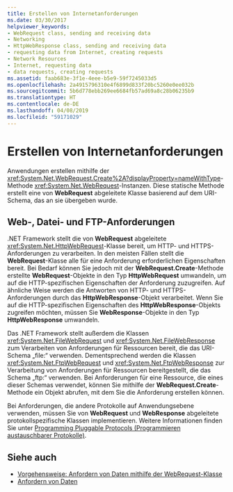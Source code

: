 ```yaml
---
title: Erstellen von Internetanforderungen
ms.date: 03/30/2017
helpviewer_keywords:
- WebRequest class, sending and receiving data
- Networking
- HttpWebResponse class, sending and receiving data
- requesting data from Internet, creating requests
- Network Resources
- Internet, requesting data
- data requests, creating requests
ms.assetid: faab683e-3f1e-4eee-b5e9-59f7245033d5
ms.openlocfilehash: 2a4915796310e4f6899d833f20bc5260e0ee032b
ms.sourcegitcommit: 5b6d778ebb269ee6684fb57ad69a8c28b06235b9
ms.translationtype: HT
ms.contentlocale: de-DE
ms.lasthandoff: 04/08/2019
ms.locfileid: "59171029"
---
```

# <a name="creating-internet-requests"></a>Erstellen von Internetanforderungen
Anwendungen erstellen mithilfe der <xref:System.Net.WebRequest.Create%2A?displayProperty=nameWithType>-Methode <xref:System.Net.WebRequest>-Instanzen. Diese statische Methode erstellt eine von **WebRequest** abgeleitete Klasse basierend auf dem URI-Schema, das an sie übergeben wurde.  
  
## <a name="web-file-and-ftp-requests"></a>Web-, Datei- und FTP-Anforderungen  
 .NET Framework stellt die von **WebRequest** abgeleitete <xref:System.Net.HttpWebRequest>-Klasse bereit, um HTTP- und HTTPS-Anforderungen zu verarbeiten. In den meisten Fällen stellt die **WebRequest**-Klasse alle für eine Anforderung erforderlichen Eigenschaften bereit. Bei Bedarf können Sie jedoch mit der **WebRequest.Create**-Methode erstellte **WebRequest**-Objekte in den Typ **HttpWebRequest** umwandeln, um auf die HTTP-spezifischen Eigenschaften der Anforderung zuzugreifen. Auf ähnliche Weise werden die Antworten von HTTP- und HTTPS-Anforderungen durch das **HttpWebResponse**-Objekt verarbeitet. Wenn Sie auf die HTTP-spezifischen Eigenschaften des **HttpWebResponse**-Objekts zugreifen möchten, müssen Sie **WebResponse**-Objekte in den Typ **HttpWebResponse** umwandeln.  
  
 Das .NET Framework stellt außerdem die Klassen <xref:System.Net.FileWebRequest> und <xref:System.Net.FileWebResponse> zum Verarbeiten von Anforderungen für Ressourcen bereit, die das URI-Schema „file:“ verwenden. Dementsprechend werden die Klassen <xref:System.Net.FtpWebRequest> und <xref:System.Net.FtpWebResponse> zur Verarbeitung von Anforderungen für Ressourcen bereitgestellt, die das Schema „ftp:“ verwenden. Bei Anforderungen für eine Ressource, die eines dieser Schemas verwendet, können Sie mithilfe der **WebRequest.Create**-Methode ein Objekt abrufen, mit dem Sie die Anforderung erstellen können.  
  
 Bei Anforderungen, die andere Protokolle auf Anwendungsebene verwenden, müssen Sie von **WebRequest** und **WebResponse** abgeleitete protokollspezifische Klassen implementieren. Weitere Informationen finden Sie unter [Programming Pluggable Protocols (Programmieren austauschbarer Protokolle)](../../../docs/framework/network-programming/programming-pluggable-protocols.md).  
  
## <a name="see-also"></a>Siehe auch

- [Vorgehensweise: Anfordern von Daten mithilfe der WebRequest-Klasse](../../../docs/framework/network-programming/how-to-request-data-using-the-webrequest-class.md)
- [Anfordern von Daten](../../../docs/framework/network-programming/requesting-data.md)
